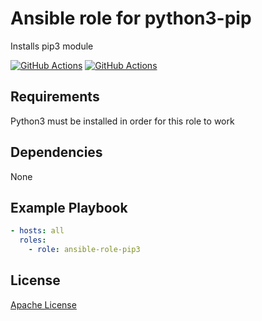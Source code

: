 Ansible role for python3-pip
==================================

Installs pip3 module

[![GitHub Actions](https://github.com/mongodb-ansible-roles/ansible-role-pip3/workflows/Molecule%20Test/badge.svg)](https://github.com/mongodb-ansible-roles/ansible-role-pip3/actions?query=workflow%3A%22Molecule+Test%22)
[![GitHub Actions](https://github.com/mongodb-ansible-roles/ansible-role-pip3/workflows/Release/badge.svg)](https://github.com/mongodb-ansible-roles/ansible-role-pip3/actions?query=workflow%3A%22Release%22)

Requirements
------------

Python3 must be installed in order for this role to work

Dependencies
------------

None

Example Playbook
----------------

```yaml
- hosts: all
  roles:
    - role: ansible-role-pip3
```

License
-------

[Apache License](LICENSE)
